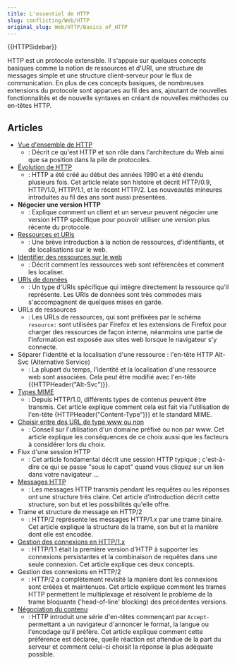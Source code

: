 ```yaml
---
title: L'essentiel de HTTP
slug: conflicting/Web/HTTP
original_slug: Web/HTTP/Basics_of_HTTP
---
```


{{HTTPSidebar}}

HTTP est un protocole extensible. Il s'appuie sur quelques concepts basiques comme la notion de ressources et d'URI, une structure de messages simple et une structure client-serveur pour le flux de communication. En plus de ces concepts basiques, de nombreuses extensions du protocole sont apparues au fil des ans, ajoutant de nouvelles fonctionnalités et de nouvelle syntaxes en créant de nouvelles méthodes ou en-têtes HTTP.

## Articles

- [Vue d'ensemble de HTTP](/fr/docs/Web/HTTP/Overview)
  - : Décrit ce qu'est HTTP et son rôle dans l'architecture du Web ainsi que sa position dans la pile de protocoles.
- [Évolution de HTTP](/fr/docs/Web/HTTP/Basics_of_HTTP/Evolution_of_HTTP)
  - : HTTP a été créé au début des années 1990 et a été étendu plusieurs fois. Cet article relate son histoire et décrit HTTP/0.9, HTTP/1.0, HTTP/1.1, et le récent HTTP/2. Les nouveautés mineures introduites au fil des ans sont aussi présentées.
- **Négocier une version HTTP**
  - : Explique comment un client et un serveur peuvent négocier une version HTTP spécifique pour pouvoir utiliser une version plus récente du protocole.
- [Ressources et URIs](/fr/docs/Web/HTTP/Resources_and_URIs)
  - : Une brève introduction à la notion de ressources, d'identifiants, et de localisations sur le web.
- [Identifier des ressources sur le web](/fr/docs/Web/HTTP/Basics_of_HTTP/Identifying_resources_on_the_Web)
  - : Décrit comment les ressources web sont référencées et comment les localiser.
- [URIs de données](/fr/docs/Web/HTTP/Basics_of_HTTP/Data_URIs)
  - : Un type d'URIs spécifique qui intègre directement la ressource qu'il représente. Les URIs de données sont très commodes mais s'accompagnent de quelques mises en garde.
- URLs de ressources
  - : Les URLs de ressources, qui sont préfixées par le schéma `resource:` sont utilisées par Firefox et les extensions de Firefox pour charger des ressources de façon interne, néanmoins une partie de l'information est exposée aux sites web lorsque le navigateur s'y connecte.
- Séparer l'identité et la localisation d'une ressource : l'en-tête HTTP Alt-Svc (Alternative Service)
  - : La plupart du temps, l'identité et la localisation d'une ressource web sont associées. Cela peut être modifié avec l'en-tête {{HTTPHeader("Alt-Svc")}}.
- [Types MIME](/fr/docs/Web/HTTP/Basics_of_HTTP/MIME_types)
  - : Depuis HTTP/1.0, différents types de contenus peuvent être transmis. Cet article explique comment cela est fait via l'utilisation de l'en-tête {HTTPHeader("Content-Type")}} et le standard MIME.
- [Choisir entre des URL de type www ou non](/fr/docs/Web/HTTP/Basics_of_HTTP/Choosing_between_www_and_non-www_URLs)
  - : Conseil sur l'utilisation d'un domaine préfixé ou non par www. Cet article explique les conséquences de ce choix aussi que les facteurs à considérer lors du choix.
- Flux d'une session HTTP
  - : Cet article fondamental décrit une session HTTP typique ; c'est-à-dire ce qui se passe "sous le capot" quand vous cliquez sur un lien dans votre navigateur ...
- [Messages HTTP](/fr/docs/Web/HTTP/Messages)
  - : Les messages HTTP transmis pendant les requêtes ou les réponses ont une structure très claire. Cet article d'introduction décrit cette structure, son but et les possibilités qu'elle offre.
- Trame et structure de message en HTTP/2
  - : HTTP/2 représente les messages HTTP/1.x par une trame binaire. Cet article explique la structure de la trame, son but et la manière dont elle est encodée.
- [Gestion des connexions en HTTP/1.x](/fr/docs/Web/HTTP/Connection_management_in_HTTP_1.x)
  - : HTTP/1.1 était la première version d'HTTP à supporter les connexions persistantes et la combinaison de requêtes dans une seule connexion. Cet article explique ces deux concepts.
- Gestion des connexions en HTTP/2
  - : HTTP/2 a complètement revisité la manière dont les connexions sont créées et maintenues. Cet article explique comment les trames HTTP permettent le multiplexage et résolvent le problème de la trame bloquante ('head-of-line' blocking) des précédentes versions.
- [Négociation du contenu](/fr/docs/Web/HTTP/Content_negotiation)
  - : HTTP introduit une série d'en-têtes commençant par `Accept-` permettant a un navigateur d'annoncer le format, la langue ou l'encodage qu'il préfère. Cet article explique comment cette préférence est déclarée, quelle réaction est attendue de la part du serveur et comment celui-ci choisit la réponse la plus adéquate possible.
